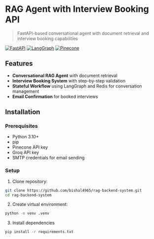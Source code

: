 # RAG Agent with Interview Booking API



> FastAPI-based conversational agent with document retrieval and interview booking capabilities

[![FastAPI](https://img.shields.io/badge/FastAPI-005571?style=flat&logo=fastapi)](https://fastapi.tiangolo.com/)
[![LangGraph](https://img.shields.io/badge/LangGraph-FF6F00?style=flat)](https://langchain-ai.github.io/langgraph/)
[![Pinecone](https://img.shields.io/badge/Pinecone-430098?style=flat)](https://www.pinecone.io/)

## Features

- **Conversational RAG Agent** with document retrieval
- **Interview Booking System** with step-by-step validation
- **Stateful Workflow** using LangGraph and Redis for conversation management
- **Email Confirmation** for booked interviews


## Installation

### Prerequisites
- Python 3.10+
- pip
- Pinecone API key
- Groq API key
- SMTP credentials for email sending

### Setup
1. Clone repository:
```bash
git clone https://github.com/bishal4965/rag-backend-system.git
cd rag-backend-system
```

2. Create virtual environment:
```bash
python -m venv .venv
```

3. Install dependencies
```bash
pip install -r requirements.txt
```


